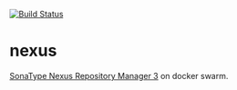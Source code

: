[![Build Status](https://drone.kiwi-labs.net/api/badges/Diesel-Net/nexus/status.svg?ref=refs/heads/stable)](https://drone.kiwi-labs.net/Diesel-Net/nexus)

# nexus
[SonaType Nexus Repository Manager 3](https://help.sonatype.com/repomanager3) on docker swarm.
